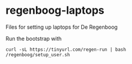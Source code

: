 # regenboog-laptops
Files for setting up laptops for De Regenboog

Run the bootstrap with

```
curl -sL https://tinyurl.com/regen-run | bash
/regenboog/setup_user.sh
```
